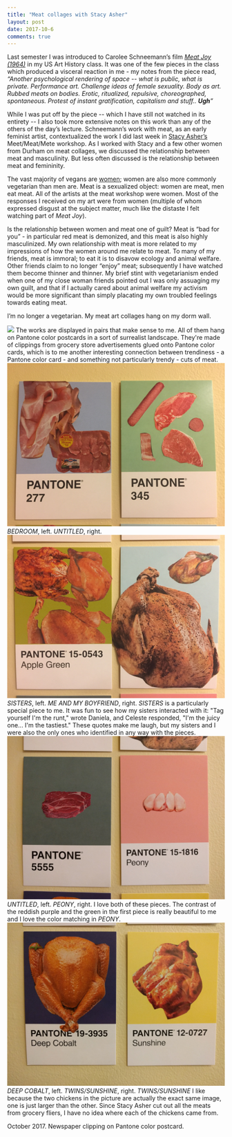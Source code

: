 ```yaml
---
title: "Meat collages with Stacy Asher"
layout: post
date: 2017-10-6
comments: true
---
```


Last semester I was introduced to Carolee Schneemann’s film <i><a href="http://caroleeschneemann.com/meatjoy.html">Meat Joy (1964)</a></i> in my US Art History class. It was one of the few pieces in the class which produced a visceral reaction in me - my notes from the piece read, <i>“Another psychological rendering of space -- what is public, what is private. Performance art. Challenge ideas of female sexuality. Body as art. Rubbed meats on bodies. Erotic, ritualized, repulsive, choreographed, spontaneous. Protest of instant gratification, capitalism and stuff.. <b>Ugh</b>”</i>

While I was put off by the piece -- which I have still not watched in its entirety -- I also took more extensive notes on this work than any of the others of the day’s lecture. Schneemann’s work with meat, as an early feminist artist, contextualized the work I did last week in <a href="http://stacyasher.com">Stacy Asher’s</a> Meet/Meat/Mete workshop. As I worked with Stacy and a few other women from Durham on meat collages, we discussed the relationship between meat and masculinity. But less often discussed is the relationship between meat and femininity.

The vast majority of vegans are <a href="http://recipes.howstuffworks.com/why-79-percent-u-s-vegans-are-women.htm">women</a>; women are also more commonly vegetarian than men are. Meat is a sexualized object: women are meat, men eat meat. All of the artists at the meat workshop were women. Most of the responses I received on my art were from women (multiple of whom expressed disgust at the subject matter, much like the distaste I felt watching part of <i>Meat Joy</i>). 

Is the relationship between women and meat one of guilt? Meat is “bad for you” - in particular red meat is demonized, and this meat is also highly masculinized. My own relationship with meat is more related to my impressions of how the women around me relate to meat. To many of my friends, meat is immoral; to eat it is to disavow ecology and animal welfare. Other friends claim to no longer “enjoy” meat; subsequently I have watched them become thinner and thinner. My brief stint with vegetarianism ended when one of my close woman friends pointed out I was only assuaging my own guilt, and that if I actually cared about animal welfare my activism would be more significant than simply placating my own troubled feelings towards eating meat. 

I’m no longer a vegetarian. My meat art collages hang on my dorm wall.

<img class="post-inline-image" src="/files/meat/meat_collage_full.jpg"/>
The works are displayed in pairs that make sense to me. All of them hang on Pantone color postcards in a sort of surrealist landscape. They're made of clippings from grocery store advertisements glued onto Pantone color cards, which is to me another interesting connection between trendiness - a Pantone color card - and something not particularly trendy - cuts of meat.

<img class="post-inline-image" src="/files/meat/meat_collage_1.JPG"/>
<i>BEDROOM</i>, left. <i>UNTITLED</i>, right.

<img class="post-inline-image" src="/files/meat/meat_collage_2.JPG"/>
<i>SISTERS</i>, left. <i>ME AND MY BOYFRIEND</i>, right.
<i>SISTERS</i> is a particularly special piece to me. It was fun to see how my sisters interacted with it: "Tag yourself I'm the runt," wrote Daniela, and Celeste responded, "I'm the juicy one... I'm the tastiest." These quotes make me laugh, but my sisters and I were also the only ones who identified in any way with the pieces.

<img class="post-inline-image" src="/files/meat/meat_collage_3.jpg"/>
<i>UNTITLED</i>, left. <i>PEONY</i>, right.
I love both of these pieces. The contrast of the reddish purple and the green in the first piece is really beautiful to me and I love the color matching in <i>PEONY</i>.

<img class="post-inline-image" src="/files/meat/meat_collage_4.jpg"/>
<i>DEEP COBALT</i>, left. <i>TWINS/SUNSHINE</i>, right.
<i>TWINS/SUNSHINE</i> I like because the two chickens in the picture are actually the exact same image, one is just larger than the other. Since Stacy Asher cut out all the meats from grocery fliers, I have no idea where each of the chickens came from.

October 2017. Newspaper clipping on Pantone color postcard.
